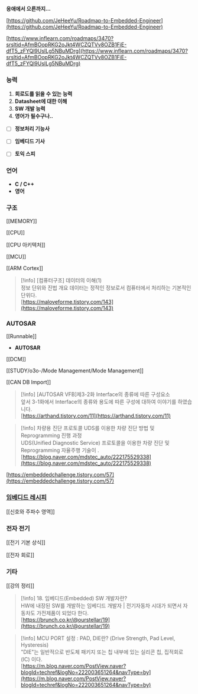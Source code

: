 **응애에서 으른까지…**

[https://github.com/JeHeeYu/Roadmap-to-Embedded-Engineer](https://github.com/JeHeeYu/Roadmap-to-Embedded-Engineer)

[https://www.inflearn.com/roadmaps/3470?srsltid=AfmBOopRKG2oJkt4WCZQTVv8OZB1FiE-dfT5_zFYQl9UsILg5NBuMDrg](https://www.inflearn.com/roadmaps/3470?srsltid=AfmBOopRKG2oJkt4WCZQTVv8OZB1FiE-dfT5_zFYQl9UsILg5NBuMDrg)

  

### 능력

1. **회로도를 읽을 수 있는 능력**
2. **Datasheet에 대한 이해**
3. **SW 개발 능력**
4. **영어가 필수구나..**

- [ ] **정보처리 기능사**
- [ ] **임베디드 기사**
- [ ] **토익 스피**

  

### **언어**

- **C / C++**
- **영어**

  

### 구조

[[MEMORY]]

[[CPU]]

[[CPU 아키텍처]]

[[MCU]]

[[ARM Cortex]]

> [!info] [컴퓨터구조] 데이터의 이해(1)  
> 정보 단위와 진법 개요 데이터는 정적인 정보로서 컴퓨터에서 처리하는 기본적인 단위다.  
> [https://maloveforme.tistory.com/143](https://maloveforme.tistory.com/143)  

  

  

### AUTOSAR

[[Runnable]]

- **AUTOSAR**
    
      
    

[[DCM]]

[[STUDY/o3o-/Mode Management/Mode Management]]

[[CAN DB Import]]

> [!info] [AUTOSAR VFB]제3-2화 Interface의 종류에 따른 구성요소  
> 앞서 3-1화에서 Interface의 종류와 용도에 따른 구성에 대하여 이야기를 하였습니다.  
> [https://arthand.tistory.com/11](https://arthand.tistory.com/11)  

> [!info] 차량용 진단 프로토콜 UDS를 이용한 차량 진단 방법 및 Reprogramming 진행 과정  
> UDS(Unified Diagnostic Service) 프로토콜을 이용한 차량 진단 및 Reprogramming 자율주행 기술이 .  
> [https://blog.naver.com/mdstec_auto/222175529338](https://blog.naver.com/mdstec_auto/222175529338)  

[https://embeddedchallenge.tistory.com/57](https://embeddedchallenge.tistory.com/57)

### [임베디드 레시피](https://recipes.tistory.com/)

[[신호와 주파수 영역]]

### 전자 전기

[[전기 기본 상식]]

[[전자 회로]]

  

### 기타

[[강의 정리]]

> [!info] 18. 임베디드(Embedded) SW 개발자란?  
> HW에 내장된 SW를 개발하는 임베디드 개발자 | 전기자동차 시대가 되면서 자동차도 가전제품이 되었다 한다.  
> [https://brunch.co.kr/@ourstellar/19](https://brunch.co.kr/@ourstellar/19)  

> [!info] MCU PORT 설정 : PAD, DIE란? (Drive Strength, Pad Level, Hysteresis)  
> &quot;DIE&quot;는 일반적으로 반도체 패키지 또는 칩 내부에 있는 실리콘 칩, 집적회로 (IC) 이다.  
> [https://m.blog.naver.com/PostView.naver?blogId=techref&logNo=222003651264&navType=by](https://m.blog.naver.com/PostView.naver?blogId=techref&logNo=222003651264&navType=by)